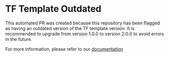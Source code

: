 # TF Template Outdated

This automated PR was created because this repository has been flagged as having an outdated version of the TF template version.
It is recommended to upgrade from version 1.0.0 to version 2.0.0 to avoid errors in the future.

For more information, please refer to our [documentation](https://confluence.manulife.ca/display/CETES/CICD)